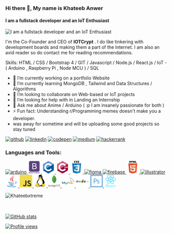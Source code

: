 ### Hi there 👋, My name is Khateeb Anwer
#### I am a fullstack developer and an IoT Enthusiast
![I am a fullstack developer and an IoT Enthusiast](https://media.giphy.com/media/l41lMgnZc7iw0tAXe/giphy.gif)

 I'm the Co-Founder and CEO of <strong>IOTCrypt</strong> . I do like tinkering with development boards and making them a part of the Internet. I am also an avid reader so do contact me for reading recommendations.

Skills:  HTML / CSS / Bootstrap 4 / GIT / Javascript / Node.js / React.js / IoT - ( Arduino , Raspberry Pi , Node MCU ) / SQL

- 🔭 I’m currently working on a portfolio Website 
- 🌱 I’m currently learning MongoDB , Tailwind and Data Structures / Algorithms 
- 👯 I’m looking to collaborate on Web-based or IoT projects  
- 🤔 I’m looking for help with in Landing an Internship 
- 💬 Ask me about Anime / Arduino ( :p I am insanely passionate for both ) 
- ⚡ Fun fact: Understanding r/Programming memes doesn't make you a developer. 
- was away for sometime and will be uploading some good projects so stay tuned


[<img src='https://cdn.jsdelivr.net/npm/simple-icons@3.0.1/icons/github.svg' alt='github' height='40'>](https://github.com/Khateebxtreme)  [<img src='https://cdn.jsdelivr.net/npm/simple-icons@3.0.1/icons/linkedin.svg' alt='linkedin' height='40'>](https://www.linkedin.com/in/khateebanwer/)  [<img src='https://cdn.jsdelivr.net/npm/simple-icons@3.0.1/icons/codepen.svg' alt='codepen' height='40'>](https://codepen.io/khateebxtreme)  [<img src='https://cdn.jsdelivr.net/npm/simple-icons@3.0.1/icons/medium.svg' alt='medium' height='40'>](https://medium.com/@khateeb.anwer123)  [<img src='https://cdn.jsdelivr.net/npm/simple-icons@3.0.1/icons/hackerrank.svg' alt='hackerrank' height='40'>](https://www.hackerrank.com/KhateebXtreme?hr_r=1)  

<h3 align="left">Languages and Tools:</h3>
<p align="left"> <a href="https://www.arduino.cc/" target="_blank"> <img src="https://cdn.worldvectorlogo.com/logos/arduino-1.svg" alt="arduino" width="40" height="40"/> </a> <a href="https://getbootstrap.com" target="_blank"> <img src="https://raw.githubusercontent.com/devicons/devicon/master/icons/bootstrap/bootstrap-plain-wordmark.svg" alt="bootstrap" width="40" height="40"/> </a> <a href="https://www.cprogramming.com/" target="_blank"> <img src="https://raw.githubusercontent.com/devicons/devicon/master/icons/c/c-original.svg" alt="c" width="40" height="40"/> </a> <a href="https://www.w3schools.com/cpp/" target="_blank"> <img src="https://raw.githubusercontent.com/devicons/devicon/master/icons/cplusplus/cplusplus-original.svg" alt="cplusplus" width="40" height="40"/> </a> <a href="https://www.w3schools.com/css/" target="_blank"> <img src="https://raw.githubusercontent.com/devicons/devicon/master/icons/css3/css3-original-wordmark.svg" alt="css3" width="40" height="40"/> </a> <a href="https://www.figma.com/" target="_blank"> <img src="https://www.vectorlogo.zone/logos/figma/figma-icon.svg" alt="figma" width="40" height="40"/> </a> <a href="https://firebase.google.com/" target="_blank"> <img src="https://www.vectorlogo.zone/logos/firebase/firebase-icon.svg" alt="firebase" width="40" height="40"/> </a> <a href="https://www.w3.org/html/" target="_blank"> <img src="https://raw.githubusercontent.com/devicons/devicon/master/icons/html5/html5-original-wordmark.svg" alt="html5" width="40" height="40"/> </a> <a href="https://www.adobe.com/in/products/illustrator.html" target="_blank"> <img src="https://www.vectorlogo.zone/logos/adobe_illustrator/adobe_illustrator-icon.svg" alt="illustrator" width="40" height="40"/> </a> <a href="https://www.java.com" target="_blank"> <img src="https://raw.githubusercontent.com/devicons/devicon/master/icons/java/java-original.svg" alt="java" width="40" height="40"/> </a> <a href="https://developer.mozilla.org/en-US/docs/Web/JavaScript" target="_blank"> <img src="https://raw.githubusercontent.com/devicons/devicon/master/icons/javascript/javascript-original.svg" alt="javascript" width="40" height="40"/> </a> <a href="https://www.linux.org/" target="_blank"> <img src="https://raw.githubusercontent.com/devicons/devicon/master/icons/linux/linux-original.svg" alt="linux" width="40" height="40"/> </a> <a href="https://www.mongodb.com/" target="_blank"> <img src="https://raw.githubusercontent.com/devicons/devicon/master/icons/mongodb/mongodb-original-wordmark.svg" alt="mongodb" width="40" height="40"/> </a> <a href="https://www.mysql.com/" target="_blank"> <img src="https://raw.githubusercontent.com/devicons/devicon/master/icons/mysql/mysql-original-wordmark.svg" alt="mysql" width="40" height="40"/> </a> <a href="https://nodejs.org" target="_blank"> <img src="https://raw.githubusercontent.com/devicons/devicon/master/icons/nodejs/nodejs-original-wordmark.svg" alt="nodejs" width="40" height="40"/> </a> <a href="https://www.photoshop.com/en" target="_blank"> <img src="https://raw.githubusercontent.com/devicons/devicon/master/icons/photoshop/photoshop-line.svg" alt="photoshop" width="40" height="40"/> </a> <a href="https://reactjs.org/" target="_blank"> <img src="https://raw.githubusercontent.com/devicons/devicon/master/icons/react/react-original-wordmark.svg" alt="react" width="40" height="40"/> </a> <a href="https://reactnative.dev/" target="_blank"></p>
 
 
<p><img align="left" src="https://github-readme-stats.vercel.app/api/top-langs?username=Khateebxtreme&show_icons=true&locale=en&layout=compact" alt="Khateebxtreme" /></p> <br><br><br>


![GitHub stats](https://github-readme-stats.vercel.app/api?username=Khateebxtreme&show_icons=true)  

![Profile views](https://gpvc.arturio.dev/Khateebxtreme) 
 

